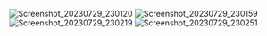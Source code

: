 ![Screenshot_20230729_230120](https://github.com/mohamadahmadabdullahsaif/SmartHome/assets/132301550/5b6d0bc3-91e7-42cc-805b-3f024cb09f4e)
![Screenshot_20230729_230159](https://github.com/mohamadahmadabdullahsaif/SmartHome/assets/132301550/e4028524-761f-4a18-be7a-01d14ca9a315)
![Screenshot_20230729_230219](https://github.com/mohamadahmadabdullahsaif/SmartHome/assets/132301550/f8f77c0f-7fad-4fd1-b10f-a8b13cfce626)
![Screenshot_20230729_230251](https://github.com/mohamadahmadabdullahsaif/SmartHome/assets/132301550/8439ec9a-7034-4b0a-ab3a-c34996c45fd8)
